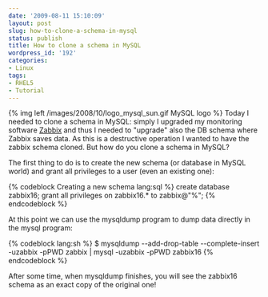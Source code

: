```yaml
---
date: '2009-08-11 15:10:09'
layout: post
slug: how-to-clone-a-schema-in-mysql
status: publish
title: How to clone a schema in MySQL
wordpress_id: '192'
categories:
- Linux
tags:
- RHEL5
- Tutorial
---
```


{% img left /images/2008/10/logo_mysql_sun.gif MySQL logo %} Today I needed to clone a schema in MySQL: simply I upgraded my monitoring software [Zabbix](http://www.zabbix.com/) and thus I needed to "upgrade" also the DB schema where Zabbix saves data. As this is a destructive operation I wanted to have the zabbix schema cloned. But how do you clone a schema in MySQL?

The first thing to do is to create the new schema (or database in MySQL world) and grant all privileges to a user (even an existing one):

{% codeblock Creating a new schema lang:sql %}
create database zabbix16;
grant all privileges on zabbix16.* to zabbix@"%";
{% endcodeblock %}

At this point we can use the mysqldump program to dump data directly in the mysql program:

{% codeblock lang:sh %}
$ mysqldump --add-drop-table --complete-insert \
  -uzabbix -pPWD zabbix | mysql -uzabbix -pPWD zabbix16
{% endcodeblock %}

After some time, when mysqldump finishes, you will see the zabbix16 schema as an exact copy of the original one!
